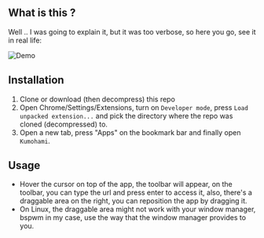 ## What is this ?

Well .. I was going to explain it, but it was too verbose, so here you go, see it in real life:

![Demo](/demo.gif?raw=true)

## Installation

1. Clone or download (then decompress) this repo
2. Open Chrome/Settings/Extensions, turn on `Developer mode`, press `Load unpacked extension...` and pick the directory where the repo was cloned (decompressed) to.
3. Open a new tab, press "Apps" on the bookmark bar and finally open `Kumohami`.

## Usage

* Hover the cursor on top of the app, the toolbar will appear, on the toolbar, you can type the url and press enter to access it, also, there's a draggable area on the right, you can reposition the app by dragging it.
* On Linux, the draggable area might not work with your window manager, bspwm in my case, use the way that the window manager provides to you.

